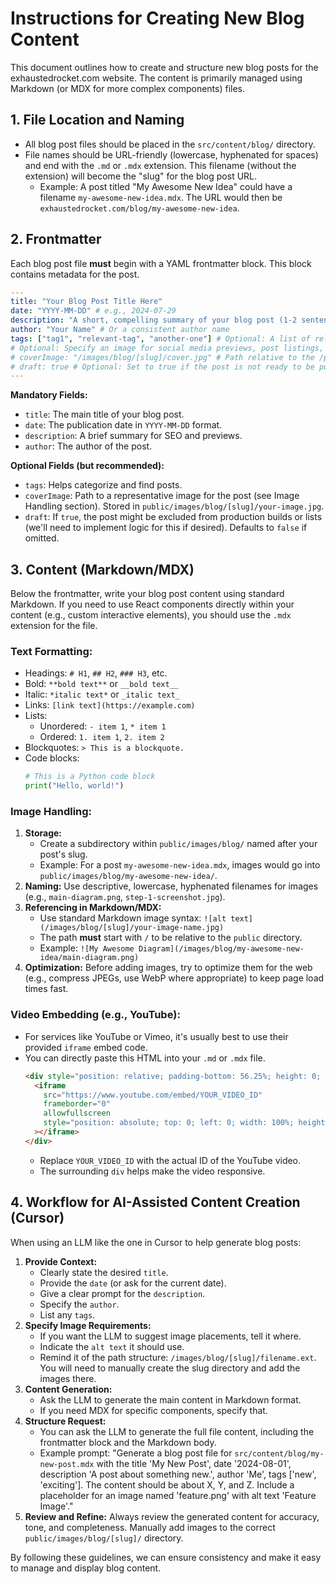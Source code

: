 # Instructions for Creating New Blog Content

This document outlines how to create and structure new blog posts for the exhaustedrocket.com website. The content is primarily managed using Markdown (or MDX for more complex components) files.

## 1. File Location and Naming

*   All blog post files should be placed in the `src/content/blog/` directory.
*   File names should be URL-friendly (lowercase, hyphenated for spaces) and end with the `.md` or `.mdx` extension. This filename (without the extension) will become the "slug" for the blog post URL.
    *   Example: A post titled "My Awesome New Idea" could have a filename `my-awesome-new-idea.mdx`. The URL would then be `exhaustedrocket.com/blog/my-awesome-new-idea`.

## 2. Frontmatter

Each blog post file **must** begin with a YAML frontmatter block. This block contains metadata for the post.

```yaml
---
title: "Your Blog Post Title Here"
date: "YYYY-MM-DD" # e.g., 2024-07-29
description: "A short, compelling summary of your blog post (1-2 sentences). This is often used for SEO and preview snippets."
author: "Your Name" # Or a consistent author name
tags: ["tag1", "relevant-tag", "another-one"] # Optional: A list of relevant tags/keywords
# Optional: Specify an image for social media previews, post listings, etc.
# coverImage: "/images/blog/[slug]/cover.jpg" # Path relative to the /public directory
# draft: true # Optional: Set to true if the post is not ready to be published
---
```

**Mandatory Fields:**

*   `title`: The main title of your blog post.
*   `date`: The publication date in `YYYY-MM-DD` format.
*   `description`: A brief summary for SEO and previews.
*   `author`: The author of the post.

**Optional Fields (but recommended):**

*   `tags`: Helps categorize and find posts.
*   `coverImage`: Path to a representative image for the post (see Image Handling section). Stored in `public/images/blog/[slug]/your-image.jpg`.
*   `draft`: If `true`, the post might be excluded from production builds or lists (we'll need to implement logic for this if desired). Defaults to `false` if omitted.

## 3. Content (Markdown/MDX)

Below the frontmatter, write your blog post content using standard Markdown. If you need to use React components directly within your content (e.g., custom interactive elements), you should use the `.mdx` extension for the file.

### Text Formatting:

*   Headings: `# H1`, `## H2`, `### H3`, etc.
*   Bold: `**bold text**` or `__bold text__`
*   Italic: `*italic text*` or `_italic text_`
*   Links: `[link text](https://example.com)`
*   Lists:
    *   Unordered: `- item 1`, `* item 1`
    *   Ordered: `1. item 1`, `2. item 2`
*   Blockquotes: `> This is a blockquote.`
*   Code blocks:
    ```python
    # This is a Python code block
    print("Hello, world!")
    ```

### Image Handling:

1.  **Storage:**
    *   Create a subdirectory within `public/images/blog/` named after your post's slug.
    *   Example: For a post `my-awesome-new-idea.mdx`, images would go into `public/images/blog/my-awesome-new-idea/`.
2.  **Naming:** Use descriptive, lowercase, hyphenated filenames for images (e.g., `main-diagram.png`, `step-1-screenshot.jpg`).
3.  **Referencing in Markdown/MDX:**
    *   Use standard Markdown image syntax: `![alt text](/images/blog/[slug]/your-image-name.jpg)`
    *   The path **must** start with `/` to be relative to the `public` directory.
    *   Example: `![My Awesome Diagram](/images/blog/my-awesome-new-idea/main-diagram.png)`
4.  **Optimization:** Before adding images, try to optimize them for the web (e.g., compress JPEGs, use WebP where appropriate) to keep page load times fast.

### Video Embedding (e.g., YouTube):

*   For services like YouTube or Vimeo, it's usually best to use their provided `iframe` embed code.
*   You can directly paste this HTML into your `.md` or `.mdx` file.
    ```html
    <div style="position: relative; padding-bottom: 56.25%; height: 0; overflow: hidden; max-width: 100%; height: auto;">
      <iframe
        src="https://www.youtube.com/embed/YOUR_VIDEO_ID"
        frameborder="0"
        allowfullscreen
        style="position: absolute; top: 0; left: 0; width: 100%; height: 100%;"
      ></iframe>
    </div>
    ```
    *   Replace `YOUR_VIDEO_ID` with the actual ID of the YouTube video.
    *   The surrounding `div` helps make the video responsive.

## 4. Workflow for AI-Assisted Content Creation (Cursor)

When using an LLM like the one in Cursor to help generate blog posts:

1.  **Provide Context:**
    *   Clearly state the desired `title`.
    *   Provide the `date` (or ask for the current date).
    *   Give a clear prompt for the `description`.
    *   Specify the `author`.
    *   List any `tags`.
2.  **Specify Image Requirements:**
    *   If you want the LLM to suggest image placements, tell it where.
    *   Indicate the `alt text` it should use.
    *   Remind it of the path structure: `/images/blog/[slug]/filename.ext`. You will need to manually create the slug directory and add the images there.
3.  **Content Generation:**
    *   Ask the LLM to generate the main content in Markdown format.
    *   If you need MDX for specific components, specify that.
4.  **Structure Request:**
    *   You can ask the LLM to generate the full file content, including the frontmatter block and the Markdown body.
    *   Example prompt: "Generate a blog post file for `src/content/blog/my-new-post.mdx` with the title 'My New Post', date '2024-08-01', description 'A post about something new.', author 'Me', tags ['new', 'exciting']. The content should be about X, Y, and Z. Include a placeholder for an image named 'feature.png' with alt text 'Feature Image'."
5.  **Review and Refine:** Always review the generated content for accuracy, tone, and completeness. Manually add images to the correct `public/images/blog/[slug]/` directory.

By following these guidelines, we can ensure consistency and make it easy to manage and display blog content. 